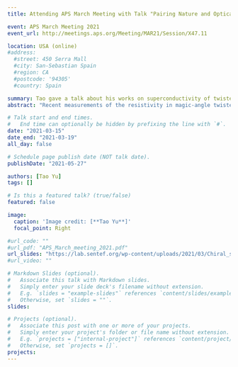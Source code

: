 ```yaml
---
title: Attending APS March Meeting with Talk "Pairing Nature and Optical Control of Superconducting State in Magic-Angle Twisted Bilayer Graphene", USA, March 15-19 (2021)

event: APS March Meeting 2021 
event_url: http://meetings.aps.org/Meeting/MAR21/Session/X47.11

location: USA (online)
#address:
  #street: 450 Serra Mall
  #city: San-Sebastian Spain
  #region: CA
  #postcode: '94305'
  #country: Spain

summary: Tao gave a talk about his works on superconductivity of twisted bilayer graphene on APS March Meeting 2021 conference.
abstract: "Recent measurements of the resistivity in magic-angle twisted bilayer graphene near the superconducting transition temperature show two-fold anisotropy, or nematicity, when changing the direction of an in-plane magnetic field. This was interpreted as strong evidence for exotic nematic superconductivity instead of the widely proposed chiral superconductivity. Counter-intuitively, we demonstrate that in two-dimensional chiral superconductors the in-plane magnetic field can hybridize the two chiral superconducting order parameters to induce a phase that shows nematicity for the paraconductivity in the transport response, consistent with experiment in twisted bilayer graphene. We therefore suggest that, surprisingly, the nematic response reported experimentally could provide experimental support for, rather than against, a chiral superconducting state. The chiral topological superconductors host chiral Cooper pairs and support Majorana modes at the edge. We proceed to show that a laser field can induce the interaction between two kinds of chiral Copper pairs and renders a switching of the chirality of superconductors and optically writing of the Majorana modes, which is promising in the future quantum computing based on the candidates including twisted bilayer graphene and heavy fermion system."

# Talk start and end times.
#   End time can optionally be hidden by prefixing the line with `#`.
date: "2021-03-15"
date_end: "2021-03-19"
all_day: false

# Schedule page publish date (NOT talk date).
publishDate: "2021-05-27"

authors: [Tao Yu] 
tags: []

# Is this a featured talk? (true/false)
featured: false

image:
  caption: 'Image credit: [**Tao Yu**]'
  focal_point: Right

#url_code: ""
#url_pdf: "APS_March_meeting_2021.pdf"
url_slides: "https://lab.sentef.org/wp-content/uploads/2021/03/Chiral_superconductivity_TBG_APS.pdf"
#url_video: ""

# Markdown Slides (optional).
#   Associate this talk with Markdown slides.
#   Simply enter your slide deck's filename without extension.
#   E.g. `slides = "example-slides"` references `content/slides/example-slides.md`.
#   Otherwise, set `slides = ""`.
slides:

# Projects (optional).
#   Associate this post with one or more of your projects.
#   Simply enter your project's folder or file name without extension.
#   E.g. `projects = ["internal-project"]` references `content/project/deep-learning/index.md`.
#   Otherwise, set `projects = []`.
projects:
---
```




